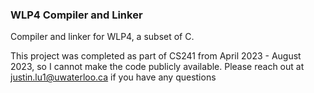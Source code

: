 ### WLP4 Compiler and Linker
Compiler and linker for WLP4, a subset of C.

This project was completed as part of CS241 from April 2023 - August 2023, so I cannot make the code publicly available. Please reach out at justin.lu1@uwaterloo.ca if you have any questions
